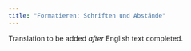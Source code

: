 ```yaml
---
title: "Formatieren: Schriften und Abstände"
---
```

Translation to be added _after_ English text completed.
